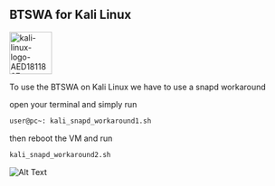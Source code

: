 ## BTSWA for Kali Linux
<img width="75" alt="kali-linux-logo-AED181186E-seeklogo com" src="https://github.com/user-attachments/assets/aa9b3af7-a194-4180-a10d-9cabcce536e0">


To use the BTSWA on Kali Linux we have to use a snapd workaround


open your terminal and simply run 

```sh
user@pc~: kali_snapd_workaround1.sh
```
then reboot the VM and run 
```sh
kali_snapd_workaround2.sh
```



![Alt Text](https://media1.tenor.com/m/tZ2Xd8LqAnMAAAAd/typing-fast.gif)

